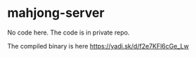 # mahjong-server

No code here. The code is in private repo.

The compiled binary is here https://yadi.sk/d/f2e7KFl6cGe_Lw